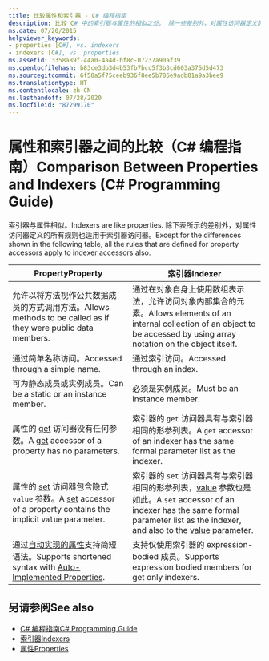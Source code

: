 ```yaml
---
title: 比较属性和索引器 - C# 编程指南
description: 比较 C# 中的索引器与属性的相似之处。 除一些差别外，对属性访问器定义的所有规则同样适用于索引器访问器。
ms.date: 07/20/2015
helpviewer_keywords:
- properties [C#], vs. indexers
- indexers [C#], vs. properties
ms.assetid: 3358a89f-44a0-4a4d-bf8c-07237a90af39
ms.openlocfilehash: b83ce3db3d4b53fb7bcc5f3b3cd603a375d5d473
ms.sourcegitcommit: 6f58a5f75ceeb936f8ee5b786e9adb81a9a3bee9
ms.translationtype: HT
ms.contentlocale: zh-CN
ms.lasthandoff: 07/28/2020
ms.locfileid: "87299170"
---
```

# <a name="comparison-between-properties-and-indexers-c-programming-guide"></a><span data-ttu-id="9838d-104">属性和索引器之间的比较（C# 编程指南）</span><span class="sxs-lookup"><span data-stu-id="9838d-104">Comparison Between Properties and Indexers (C# Programming Guide)</span></span>
<span data-ttu-id="9838d-105">索引器与属性相似。</span><span class="sxs-lookup"><span data-stu-id="9838d-105">Indexers are like properties.</span></span> <span data-ttu-id="9838d-106">除下表所示的差别外，对属性访问器定义的所有规则也适用于索引器访问器。</span><span class="sxs-lookup"><span data-stu-id="9838d-106">Except for the differences shown in the following table, all the rules that are defined for property accessors apply to indexer accessors also.</span></span>  
  
|<span data-ttu-id="9838d-107">Property</span><span class="sxs-lookup"><span data-stu-id="9838d-107">Property</span></span>|<span data-ttu-id="9838d-108">索引器</span><span class="sxs-lookup"><span data-stu-id="9838d-108">Indexer</span></span>|  
|--------------|-------------|  
|<span data-ttu-id="9838d-109">允许以将方法视作公共数据成员的方式调用方法。</span><span class="sxs-lookup"><span data-stu-id="9838d-109">Allows methods to be called as if they were public data members.</span></span>|<span data-ttu-id="9838d-110">通过在对象自身上使用数组表示法，允许访问对象内部集合的元素。</span><span class="sxs-lookup"><span data-stu-id="9838d-110">Allows elements of an internal collection of an object to be accessed by using array notation on the object itself.</span></span>|  
|<span data-ttu-id="9838d-111">通过简单名称访问。</span><span class="sxs-lookup"><span data-stu-id="9838d-111">Accessed through a simple name.</span></span>|<span data-ttu-id="9838d-112">通过索引访问。</span><span class="sxs-lookup"><span data-stu-id="9838d-112">Accessed through an index.</span></span>|  
|<span data-ttu-id="9838d-113">可为静态成员或实例成员。</span><span class="sxs-lookup"><span data-stu-id="9838d-113">Can be a static or an instance member.</span></span>|<span data-ttu-id="9838d-114">必须是实例成员。</span><span class="sxs-lookup"><span data-stu-id="9838d-114">Must be an instance member.</span></span>|  
|<span data-ttu-id="9838d-115">属性的 [get](../../language-reference/keywords/get.md) 访问器没有任何参数。</span><span class="sxs-lookup"><span data-stu-id="9838d-115">A [get](../../language-reference/keywords/get.md) accessor of a property has no parameters.</span></span>|<span data-ttu-id="9838d-116">索引器的 `get` 访问器具有与索引器相同的形参列表。</span><span class="sxs-lookup"><span data-stu-id="9838d-116">A `get` accessor of an indexer has the same formal parameter list as the indexer.</span></span>|  
|<span data-ttu-id="9838d-117">属性的 [set](../../language-reference/keywords/set.md) 访问器包含隐式 `value` 参数。</span><span class="sxs-lookup"><span data-stu-id="9838d-117">A [set](../../language-reference/keywords/set.md) accessor of a property contains the implicit `value` parameter.</span></span>|<span data-ttu-id="9838d-118">索引器的 `set` 访问器具有与索引器相同的形参列表，[value](../../language-reference/keywords/value.md) 参数也是如此。</span><span class="sxs-lookup"><span data-stu-id="9838d-118">A `set` accessor of an indexer has the same formal parameter list as the indexer, and also to the [value](../../language-reference/keywords/value.md) parameter.</span></span>|  
|<span data-ttu-id="9838d-119">通过[自动实现的属性](../classes-and-structs/auto-implemented-properties.md)支持简短语法。</span><span class="sxs-lookup"><span data-stu-id="9838d-119">Supports shortened syntax with [Auto-Implemented Properties](../classes-and-structs/auto-implemented-properties.md).</span></span>|<span data-ttu-id="9838d-120">支持仅使用索引器的 expression-bodied 成员。</span><span class="sxs-lookup"><span data-stu-id="9838d-120">Supports expression bodied members for get only indexers.</span></span>|  
  
## <a name="see-also"></a><span data-ttu-id="9838d-121">另请参阅</span><span class="sxs-lookup"><span data-stu-id="9838d-121">See also</span></span>

- [<span data-ttu-id="9838d-122">C# 编程指南</span><span class="sxs-lookup"><span data-stu-id="9838d-122">C# Programming Guide</span></span>](../index.md)
- [<span data-ttu-id="9838d-123">索引器</span><span class="sxs-lookup"><span data-stu-id="9838d-123">Indexers</span></span>](./index.md)
- [<span data-ttu-id="9838d-124">属性</span><span class="sxs-lookup"><span data-stu-id="9838d-124">Properties</span></span>](../classes-and-structs/properties.md)

